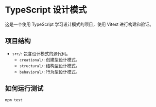 # TypeScript 设计模式

这是一个使用 TypeScript 学习设计模式的项目，使用 Vitest 进行构建和验证。

## 项目结构

- `src/`: 包含设计模式的源代码。
  - `creational/`: 创建型设计模式。
  - `structural/`: 结构型设计模式。
  - `behavioral/`: 行为型设计模式。

## 如何运行测试

```bash
npm test
```



